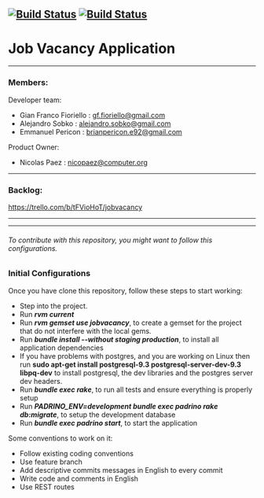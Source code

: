 [![Build Status](https://snap-ci.com/nicopaez/job-vacancy/branch/develop/build_image)](https://snap-ci.com/nicopaez/job-vacancy/branch/develop) [![Build Status](https://travis-ci.org/GianFF/Jobvacancy.svg?branch=master)](https://travis-ci.org/GianFF/Jobvacancy)
---

Job Vacancy Application
=======================

---

### Members:

Developer team:
* Gian Franco Fioriello : gf.fioriello@gmail.com
* Alejandro Sobko : alejandro.sobko@gmail.com
* Emmanuel Pericon : brianpericon.e92@gmail.com

Product Owner:
* Nicolas Paez : nicopaez@computer.org

---

### Backlog:
https://trello.com/b/tFVioHoT/jobvacancy

___

---
###### To contribute with this repository, you might want to follow this configurations.


### Initial Configurations
Once you have clone this repository, follow these steps to start working:

* Step into the project.
* Run **_rvm current_**
* Run **_rvm gemset use jobvacancy_**, to create a gemset for the project that do not interfere with the local gems.
* Run **_bundle install --without staging production_**, to install all application dependencies
* If you have problems with postgres, and you are working on Linux then run **sudo apt-get install postgresql-9.3 postgresql-server-dev-9.3 libpq-dev** to install postgresql, the dev libraries and the postgres server dev headers.
* Run **_bundle exec rake_**, to run all tests and ensure everything is properly setup
* Run **_PADRINO_ENV=development bundle exec padrino rake db:migrate_**, to setup the development database
* Run **_bundle exec padrino start_**, to start the application

Some conventions to work on it:

* Follow existing coding conventions
* Use feature branch
* Add descriptive commits messages in English to every commit
* Write code and comments in English
* Use REST routes
